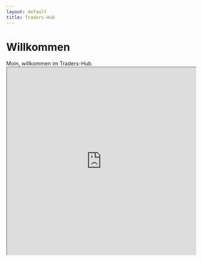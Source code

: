 ```yaml
---
layout: default
title: Traders-Hub
---
```

# Willkommen

<div class="row">
    <div class="col-md-6">
        Moin, 
        willkommen im Traders-Hub.
    </div>
    <div class="col-md-6">
        <iframe src="https://discord.com/widget?id=459426513675223044&theme=dark" width="100%" height="500" allowtransparency="true" sandbox="allow-popups allow-popups-to-escape-sandbox allow-same-origin allow-scripts">
        </iframe>
    </div>
</div>







